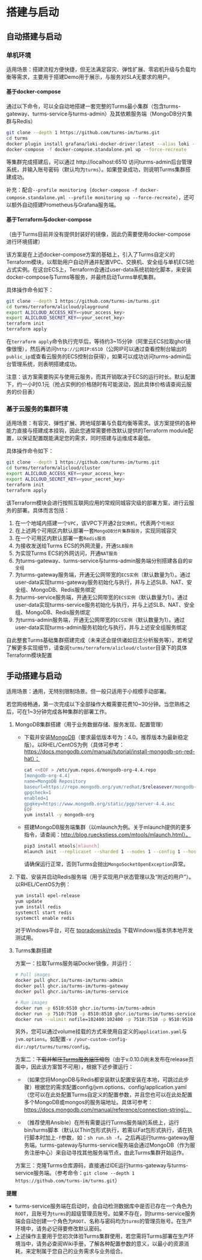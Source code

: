 # 搭建与启动

## 自动搭建与启动

### 单机环境

适用场景：搭建流程方便快捷，但无法满足容灾、弹性扩展、零宕机升级与负载均衡等需求，主要用于搭建Demo用于展示，与服务对SLA无要求的用户。

#### 基于docker-compose

通过以下命令，可以全自动地搭建一套完整的Turms最小集群（包含turms-gateway、turms-service与turms-admin）及其依赖服务端（MongoDB分片集群与Redis）

```bash
git clone --depth 1 https://github.com/turms-im/turms.git
cd turms
docker plugin install grafana/loki-docker-driver:latest --alias loki --grant-all-permissions
docker-compose -f docker-compose.standalone.yml up --force-recreate
```

等集群完成搭建后，可以通过 http://localhost:6510 访问turms-admin后台管理系统，并输入账号密码（默认均为`turms`）。如果登录成功，则说明Turms集群搭建成功。

补充：配合`--profile monitoring`（`docker-compose -f docker-compose.standalone.yml --profile monitoring up --force-recreate`），还可以额外自动搭建Prometheus与Grafana服务端。

#### 基于Terraform与docker-compose

（由于Turms目前并没有提供封装好的镜像，因此仍需要使用docker-compose进行环境搭建）

该方案是在上述docker-compose方案的基础上，引入了Turms自定义的Terraform模块，以帮助用户自动开通并配置VPC、交换机、安全组与单机ECS抢占式实例。在这台ECS上，Terraform会通过user-data系统初始化脚本，来安装docker-compose与Turms等服务，并最终启动Turms单机集群。

具体操作命令如下：

```bash
git clone --depth 1 https://github.com/turms-im/turms.git
cd turms/terraform/alicloud/playground
export ALICLOUD_ACCESS_KEY=<your_access_key>
export ALICLOUD_SECRET_KEY=<your_secret_key>
terraform init
terraform apply
```

在`terraform apply`命令执行完毕后，等待约3~15分钟（阿里云ECS拉取ghcr镜像很慢），然后再访问`http://公网IP:6510`（公网IP可以通过查看控制台输出的`public_ip`或查看云服务的ECS控制台获得），如果可以成功访问turms-admin后台管理系统，则表明搭建成功。

注意：该方案需要购买与使用云服务，而其开销取决于ECS的运行时长。默认配置下，约一小时0.1元（抢占实例的价格随时有可能波动，因此具体价格请查阅云服务的价目表）

### 基于云服务的集群环境

适用场景：有容灾、弹性扩展、跨地域部署与负载均衡等需求。该方案提供的各种能力直接与搭建成本挂钩，因此您通常需要修改默认提供的Terraform module配置，以保证配置既能满足您的需求，同时搭建与运维成本最低。

具体操作命令如下：

```bash
git clone --depth 1 https://github.com/turms-im/turms.git
cd turms/terraform/alicloud/cluster
export ALICLOUD_ACCESS_KEY=<your_access_key>
export ALICLOUD_SECRET_KEY=<your_secret_key>
terraform init
terraform apply
```

该Terraform模块会进行按照互联网应用的常规同城容灾级的部署方案，进行云服务的部署。具体而言包括：

1. 在一个地域内搭建一个`VPC`，该VPC下开通2台`交换机`，代表两个`可用区`
2. 在上述两个可用区内默认部署一套`MongoDB分片集群服务`，实现同城容灾
3. 在一个可用区内默认部署一套`Redis服务`
4. 为接收发送给Turms ECS的外网流量，开通`SLB服务`
5. 为实现Turms ECS的外网访问，开通`NAT服务`
6. 为turms-gateway、turms-service与turms-admin服务端分别搭建各自的`安全组`
7. 为turms-gateway服务端，开通无公网带宽的`ECS实例`（默认数量为1）。通过user-data实现turms-gateway服务初始化与执行，并与上述SLB、NAT、安全组、MongoDB、Redis服务绑定
8. 为turms-service服务端，开通无公网带宽的`ECS实例`（默认数量为1）。通过user-data实现turms-service服务初始化与执行，并与上述SLB、NAT、安全组、MongoDB、Redis服务绑定
9. 为turms-admin服务端，开通无公网带宽的`ECS实例`（默认数量为1）。通过user-data实现turms-admin服务初始化与执行，并与上述安全组服务绑定

自此整套Turms基础集群搭建完成（未来还会提供诸如日志分析服务等）。若希望了解更多实现细节，请查阅`turms/terraform/alicloud/cluster`目录下的具体Terraform模块配置

## 手动搭建与启动

适用场景：通用，无特别限制场景。但一般只适用于小规模手动部署。

若您网络畅通，第一次完成以下全部操作大概需要花费10~30分钟。当您熟练之后，可在1~3分钟完成各种集群的部署工作。

1. MongoDB集群搭建（用于业务数据存储、服务发现、配置管理）

   - 下载并安装[MongoDB](https://www.mongodb.com/download-center/community)（要求最低版本号为：4.0。推荐版本为最新稳定版）。以RHEL/CentOS为例（具体可参考：https://docs.mongodb.com/manual/tutorial/install-mongodb-on-red-hat）：

     ```bash
     cat <<EOF > /etc/yum.repos.d/mongodb-org-4.4.repo
     [mongodb-org-4.4]
     name=MongoDB Repository
     baseurl=https://repo.mongodb.org/yum/redhat/$releasever/mongodb-org/4.4/x86_64/
     gpgcheck=1
     enabled=1
     gpgkey=https://www.mongodb.org/static/pgp/server-4.4.asc
     EOF
     yum install -y mongodb-org
     ```
   
   - 搭建MongoDB服务端集群（以mlaunch为例。关于mlaunch提供的更多指令，请查阅：http://blog.rueckstiess.com/mtools/mlaunch.html）。
   
     ```bash
     pip3 install mtools[mlaunch]
     mlaunch init --replicaset --sharded 1 --nodes 1 --config 1 --hostname localhost --port 27017 --mongos 1
     ```
     
     请确保运行正常，否则Turms会抛出`MongoSocketOpenException`异常。
   
  2. 下载、安装并启动Redis服务端（用于实现用户状态管理以及“附近的用户”）。以RHEL/CentOS为例：

     ```bash
     yum install epel-release
     yum update
     yum install redis
     systemctl start redis
     systemctl enable redis
     ```

     对于Windows平台，可在 [tporadowski/redis](https://github.com/tporadowski/redis/releases) 下载Windows版本供本地开发测试用。

3. Turms集群搭建

   方案一：拉取Turms服务端Docker镜像，并运行：

   ```bash
   # Pull images
   docker pull ghcr.io/turms-im/turms-admin
   docker pull ghcr.io/turms-im/turms-gateway
   docker pull ghcr.io/turms-im/turms-service
   
   # Run images
   docker run -p 6510:6510 ghcr.io/turms-im/turms-admin
   docker run -p 7510:7510 -p 8510:8510 ghcr.io/turms-im/turms-service
   docker run --ulimit nofile=102400:102400 -p 7510:7510 -p 9510:9510 -p 10510:10510 -p 11510:11510 -p 12510:12510 ghcr.io/turms-im/turms-gateway
   ```
   
   另外，您可以通过volume挂载的方式来使用自定义的`application.yaml`与`jvm.options`。如配置`-v /your-custom-config-dir:/opt/turms/turms/config`。
   
   方案二：~~下载并解压[Turms服务端](https://github.com/turms-im/turms/releases)压缩包~~（由于v.0.10.0尚未发布在release页面中，因此该方案暂不可用），根据下述步骤运行：
   
   - （如果您将MongoDB与Redis都安装默认配置安装在本地，可跳过此步骤）根据您的需求配置config/jvm.options、config/application.yaml（您可以在此处配置Turms自定义的配置参数，并且您也可以在此处配置多个MongoDB或mongos的服务端地址。具体可参考：https://docs.mongodb.com/manual/reference/connection-string）。
   
   - （推荐使用Ansible）在所有需要运行Turms服务端的系统上，运行bin/turms脚本（默认以Thin包形式执行，若需以Fat包形式执行，请在执行脚本时加上`-f`参数，如：`sh run.sh -f`。之后再运行turms-gateway服务端。turms-gateway与turms-service服务端会通过MongoDB（作为服务注册中心）来自动寻找其他服务端节点，由此Turms集群开始运作。
   
   方案三：克隆Turms仓库源码，直接通过IDE运行turms-gateway与turms-service服务端。（参考命令：`git clone --depth 1 https://github.com/turms-im/turms.git`）

**提醒**

* turms-service服务端在启动时，会自动检测数据库中是否已存在一个角色为`ROOT`，且账号为`turms`的超级管理员账号。如果不存在，则turms-service服务端会自动创建一个角色为`ROOT`、名称与密码均为`turms`的管理员账号。在生产环境中，请务必记得要修改默认密码。
* 上述操作主要用于您初次体验Turms集群使用，若您需将Turms部署在生产环境当中，请务必查阅Wiki手册，了解各种配置参数的意义，以最小的资源消耗，来定制属于您自己的业务需求与业务组合。